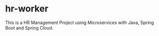 # hr-worker
This is a HR Management Project using Microservices with Java, Spring Boot and Spring Cloud.
